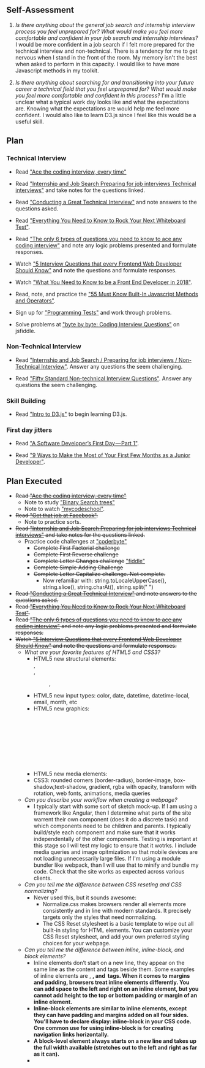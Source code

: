 ## Self-Assessment
1. _Is there anything about the general job search and internship interview process you feel unprepared for? What would make you feel more comfortable and confident in your job search and internship interviews?_
  I would be more confident in a job search if I felt more prepared for the technical interview and non-technical. There is a tendency for me to get nervous when I stand in the front of the room. My memory isn't the best when asked to perform in this capacity. I would like to have more Javascript methods in my toolkit. 

2. _Is there anything about searching for and transitioning into your future career a technical field that you feel unprepared for? What would make you feel more comfortable and confident in this process?_
  I'm a little unclear what a typical work day looks like and what the expectations are. Knowing what the expectations are would help me feel more confident. I would also like to learn D3.js since I feel like this would be a useful skill.
  
## Plan
### Technical Interview
* Read ["Ace the coding interview, every time"](https://medium.com/@nickciubotariu/ace-the-coding-interview-every-time-d169ce1fd3fc)

* Read ["Internship and Job Search Preparing for job interviews Technical interviews"](https://www.learnhowtoprogram.com/internship-and-job-search/preparing-for-job-interviews/technical-interviews) and take notes for the questions linked.

* Read ["Conducting a Great Technical Interview"](http://www.hiringthing.com/2012/05/12/conducting-a-great-technical-interview.html) and note answers to the questions asked.

* Read ["Everything You Need to Know to Rock Your Next Whiteboard Test"](https://skillcrush.com/2016/03/29/rock-your-next-whiteboard-test/).

* Read ["The only 6 types of questions you need to know to ace any coding interview"]([https://www.byte-by-byte.com/six-software-engineering-interview-questions/) and note any logic problems presented and formulate responses.

* Watch ["5 Interview Questions that every Frontend Web Developer Should Know"](https://www.youtube.com/watch?v=0fFYacBQPbA) and note the questions and formulate responses.

* Watch ["What You Need to Know to be a Front End Developer in 2018"](https://www.youtube.com/watch?v=Xd7huBu39qk).

* Read, note, and practice the ["55 Must Know Built-In Javascript Methods and Operators"](https://gist.github.com/raineorshine/9513117.).

* Sign up for ["Programming Tests"](https://tests4geeks.com/programming-tests) and work through problems.


* Solve problems at ["byte by byte: Coding Interview Questions"](https://www.byte-by-byte.com/coding-interview-questions/) on jsfiddle.

### Non-Technical Interview
* Read ["Internship and Job Search / Preparing for job interviews / Non-Technical Interview"](https://www.learnhowtoprogram.com/internship-and-job-search/preparing-for-job-interviews/non-technical-interview). Answer any questions the seem challenging.

* Read ["Fifty Standard Non-technical Interview Questions"](https://github.com/HackYourFuture/alumni/wiki/Fifty-Standard-Non-technical-Interview-Questions). Answer any questions the seem challenging.

### Skill Building
* Read ["Intro to D3.js"](https://square.github.io/intro-to-d3/) to begin learning D3.js.

### First day jitters
* Read ["A Software Developer’s First Day — Part 1"](https://codeburst.io/a-software-developers-first-day-part-1-e1b42193633f).

* Read ["9 Ways to Make the Most of Your First Few Months as a Junior Developer"](https://medium.com/learn-love-code/9-ways-to-make-the-most-of-your-first-few-months-as-a-junior-developer-5c8234fb6403).

## Plan Executed
* ~~Read ["Ace the coding interview, every time"](https://medium.com/@nickciubotariu/ace-the-coding-interview-every-time-d169ce1fd3fc)~~
  - Note to study ["Binary Search trees"](https://www.geeksforgeeks.org/binary-search-tree-set-1-search-and-insertion/) 
  - Note to watch ["mycodeschool"](https://www.youtube.com/user/mycodeschool).  
* ~~Read ["Get that job at Facebook"](http://steve-yegge.blogspot.com/2008/03/get-that-job-at-google.html).~~
  - Note to practice sorts.
* ~~Read ["Internship and Job Search Preparing for job interviews Technical interviews"](https://www.learnhowtoprogram.com/internship-and-job-search/preparing-for-job-interviews/technical-interviews) and take notes for the questions linked.~~
  - Practice code challenges at ["coderbyte"](https://coderbyte.com/challenges)
    + ~~Complete First Factorial challenge~~
    + ~~Complete First Reverse challenge~~
    + ~~Complete Letter Changes challenge~~ ["fiddle"](https://jsfiddle.net/brenderbee/2cxrgaun/7/)
    + ~~Complete Simple Adding Challenge~~
    + ~~Complete Letter Capitalize challenge. Not complete.~~
      - Now refamiliar with: string.toLocaleUpperCase(), string.slice(), string.charAt(), string.split(" ")
* ~~Read ["Conducting a Great Technical Interview"](http://www.hiringthing.com/2012/05/12/conducting-a-great-technical-interview.html) and note answers to the questions asked.~~
* ~~Read ["Everything You Need to Know to Rock Your Next Whiteboard Test"](https://skillcrush.com/2016/03/29/rock-your-next-whiteboard-test/).~~
* ~~Read ["The only 6 types of questions you need to know to ace any coding interview"]([https://www.byte-by-byte.com/six-software-engineering-interview-questions/) and note any logic problems presented and formulate responses.~~
* ~~Watch ["5 Interview Questions that every Frontend Web Developer Should Know"](https://www.youtube.com/watch?v=0fFYacBQPbA) and note the questions and formulate responses.~~
  - _What are your favorite features of HTML5 and CSS3?_
    + HTML5 new structural elements: <aside>, <footer>, <figure>, <dialog>, <nav>, <progress>
    + HTML5 new input types: color, date, datetime, datetime-local, email, month, etc
    + HTML5 new graphics: <svg>, <canvas>
    + HTML5 new media elements: <audio>, <embed>, <source>, <video
    + CSS3: rounded corners (border-radius), border-image, box-shadow,text-shadow, gradient, rgba with opacity, transform with rotation, web fonts, animations, media queries
  - _Can you describe your workflow when creating a webpage?_
    + I typically start with some sort of sketch mock-up. If I am using a framework like Angular, then I determine what parts of the site warrent their own component (does it do a discrete task) and which components need to be children and parents. I typically build/style each component and make sure that it works independentally of the other components. Testing is important at this stage so I will test my logic to ensure that it wotrks. I include media queries and image opitmization so that mobile devices are not loading unnecessarily large files. If I'm using a module bundler like webpack, than I will use that to minify and bundle my code. Check that the site works as expected across various clients.
  - _Can you tell me the difference between CSS reseting and CSS normalizing?_
    + Never used this, but it sounds awesome:
      - Normalize.css makes browsers render all elements more consistently and in line with modern standards. It precisely targets only the styles that need normalizing.
      - The CSS Reset stylesheet is a basic template to wipe out all built-in styling for HTML elements. You can customize your CSS Reset stylesheet, and add your own preferred styling choices for your webpage.
  - _Can you tell me the difference between inline, inline-block, and block elements?_
    + Inline elements don’t start on a new line, they appear on the same line as the content and tags beside them. Some examples of inline elements are <span> , <strong>, and <img> tags. When it comes to margins and padding, browsers treat inline elements differently. You can add space to the left and right on an inline element, but you cannot add height to the top or bottom padding or margin of an inline element.
    + Inline-block elements are similar to inline elements, except they can have padding and margins added on all four sides. You’ll have to declare display: inline-block in your CSS code. One common use for using inline-block is for creating navigation links horizontally.
    + A block-level element always starts on a new line and takes up the full width available (stretches out to the left and right as far as it can).
    + 

